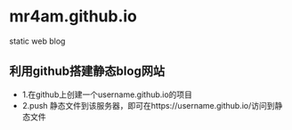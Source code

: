 # mr4am.github.io
static web blog

## 利用github搭建静态blog网站
- 1.在github上创建一个username.github.io的项目
- 2.push 静态文件到该服务器，即可在https://username.github.io/访问到静态文件
